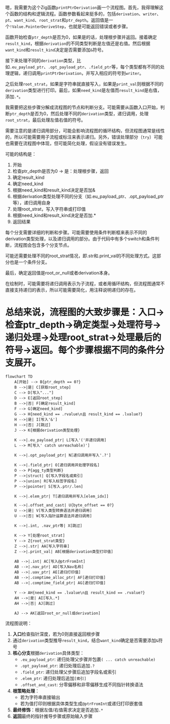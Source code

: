 嗯，我需要为这个Zig函数`printPtrDerivation`画一个流程图。首先，我得理解这个函数的结构和逻辑流程。函数参数看起来挺多的，包括`derivation`、`writer`、`pt`、`want_kind`、`root_strat`和`ptr_depth`。返回值是一个`!Value.PointerDeriveStep`，也就是可能返回错误或者步骤。

函数开始检查`ptr_depth`是否为0，如果是的话，处理根步骤并返回。接着确定`result_kind`，根据`derivation`的不同类型判断是左值还是右值。然后根据`want_kind`和`result_kind`决定是否需要添加`&`符号。

接下来处理不同的`derivation`类型，比如`.eu_payload_ptr`、`.opt_payload_ptr`、`.field_ptr`等，每个类型都有不同的处理逻辑，递归调用`printPtrDerivation`，并写入相应的符号到`writer`。

之后处理`root_strat`，如果是字符串就直接写入，如果是`print_val`则根据不同的`derivation`类型进行打印。最后，如果`need_kind`是左值而`result_kind`是右值，添加`.*`。

我需要把这些步骤分解成流程图的节点和判断分支。可能需要从函数入口开始，判断`ptr_depth`是否为0，然后处理不同的`derivation`类型，递归调用，处理`root_strat`，最后处理左值右值的符号。

需要注意的是递归调用部分，可能会影响流程图的循环结构，但流程图通常是线性的，所以可能需要用子流程或标注来表示递归。另外，错误处理部分（`try`）可能也需要在流程图中体现，但可能简化处理，假设没有错误发生。

可能的结构是：

1. 开始
2. 检查ptr_depth是否为0 → 是：处理根步骤，返回
3. 确定result_kind
4. 确定need_kind
5. 根据need_kind和result_kind决定是否加&
6. 根据derivation类型处理不同的分支（如.eu_payload_ptr、.opt_payload_ptr等），递归调用自身
7. 处理root_strat，写入字符串或打印值
8. 根据need_kind和result_kind决定是否加.*
9. 返回结果

每个分支需要详细的判断和步骤。可能需要使用条件判断框来表示不同的derivation类型处理，以及递归调用的部分。由于代码中有多个switch和条件判断，流程图会包含多个分支节点。

可能还需要处理不同的root_strat情况，即.str和.print_val的不同处理方式。这部分也是一个条件分支。

最后，确定返回值是root_or_null或者derivation本身。

在绘制时，可能需要将递归调用表示为子流程，或者用循环结构，但流程图通常不直接支持递归的表示，所以可能需要简化，用注释说明递归的存在。

总结来说，流程图的大致步骤是：入口→检查ptr_depth→确定类型→处理符号→递归处理→处理root_strat→处理最后的符号→返回。每个步骤根据不同的条件分支展开。
================================================
```mermaid
flowchart TD
    A[开始] --> B{ptr_depth == 0?}
    B -->|是| C[获取root_step]
    C --> D[写入"..."]
    D --> E[返回root_step]
    B -->|否| F[确定result_kind]
    F --> G[确定need_kind]
    G --> H{need_kind == .rvalue\n且 result_kind == .lvalue?}
    H -->|是| I[写入'&']
    H -->|否| J[跳过]
    J --> K{根据derivation类型处理}
    
    K -->|.eu_payload_ptr| L[写入'('并递归调用]
    L --> M[写入' catch unreachable)']
    
    K -->|.opt_payload_ptr| N[递归调用并写入'.?']
    
    K -->|.field_ptr| O[递归调用并处理字段名]
    O --> P{agg_ty类型判断}
    P -->|struct| Q[写入字段名或索引]
    P -->|union| R[写入标签字段名]
    P -->|pointer| S[写入.ptr/.len]
    
    K -->|.elem_ptr| T[递归调用并写入[elem_idx]]
    
    K -->|.offset_and_cast| U{byte_offset == 0?}
    U -->|是| V[写入类型转换语法并递归调用]
    U -->|否| W[写入指针运算语法并递归调用]
    
    K -->|.int, .nav_ptr等| X[跳过]
    
    K --> Y[处理root_strat]
    Y --> Z{root_strat类型}
    Z -->|.str| AA[写入字符串]
    Z -->|.print_val| AB[根据derivation类型打印值]
    
    AB -->|.int| AC[写入@ptrFromInt]
    AB -->|.nav_ptr| AD[写入Nav名称]
    AB -->|.uav_ptr| AE[递归打印值]
    AB -->|.comptime_alloc_ptr| AF[递归打印值]
    AB -->|.comptime_field_ptr| AG[递归打印值]
    
    Y --> AH{need_kind == .lvalue\n且 result_kind == .rvalue?}
    AH -->|是| AI[写入.*]
    AH -->|否| AJ[跳过]
    
    AJ --> AK[返回root_or_null或derivation]
``` 

流程图说明：
1. **入口**检查指针深度，若为0则直接返回根步骤
2. 通过`derivation`类型推导`result_kind`，结合`want_kind`确定是否需要添加`&`符号
3. **核心分支**根据`derivation`具体类型：
   - `.eu_payload_ptr`: 递归处理父步骤并包裹`( ... catch unreachable)`
   - `.opt_payload_ptr`: 递归处理后追加`.?`
   - `.field_ptr`: 递归处理父步骤后追加字段名或索引
   - `.elem_ptr`: 递归处理后追加`[索引]`
   - `.offset_and_cast`: 分零偏移和非零偏移生成不同指针转换语法
4. **根策略处理**：
   - 若为字符串直接输出
   - 若为值打印则根据具体类型生成`@ptrFromInt`或递归打印嵌套值
5. **最终修饰**：根据左值/右值需求决定是否追加`.*`
6. **返回**最终的指针推导步骤或原始输入步骤